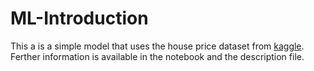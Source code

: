 # ML-Introduction
This a is a simple model that uses the house price dataset from [kaggle](https://kaggle.com). Ferther information is available in the notebook and the description file.
